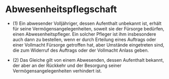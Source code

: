 # Abwesenheitspflegschaft

- (1) Ein abwesender Volljähriger, dessen Aufenthalt unbekannt ist, erhält für seine Vermögensangelegenheiten, soweit sie der Fürsorge bedürfen, einen Abwesenheitspfleger. Ein solcher Pfleger ist ihm insbesondere auch dann zu bestellen, wenn er durch Erteilung eines Auftrags oder einer Vollmacht Fürsorge getroffen hat, aber Umstände eingetreten sind, die zum Widerruf des Auftrags oder der Vollmacht Anlass geben.

- (2) Das Gleiche gilt von einem Abwesenden, dessen Aufenthalt bekannt, der aber an der Rückkehr und der Besorgung seiner Vermögensangelegenheiten verhindert ist.

